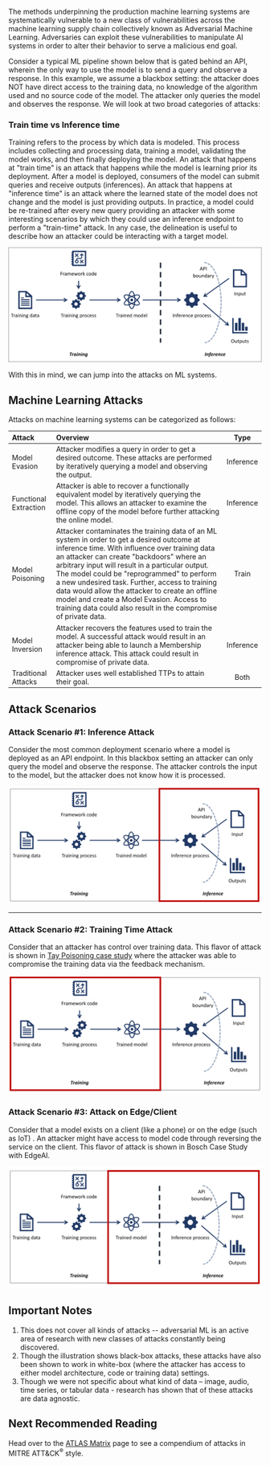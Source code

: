 The methods underpinning the production machine learning systems are
systematically vulnerable to a new class of vulnerabilities across the
machine learning supply chain collectively known as Adversarial Machine
Learning. Adversaries can exploit these vulnerabilities to manipulate AI
systems in order to alter their behavior to serve a malicious end goal.

Consider a typical ML pipeline shown below that is gated behind an API,
wherein the only way to use the model is to send a query and observe a
response. In this example, we assume a blackbox setting: the attacker does
NOT have direct access to the training data, no knowledge of the algorithm
used and no source code of the model. The attacker only queries the model
and observes the response. We will look at two broad categories of
attacks:

### Train time vs Inference time

Training refers to the process by which data is modeled. This process
includes collecting and processing data, training a model, validating the
model works, and then finally deploying the model. An attack that happens
at "train time" is an attack that happens while the model is learning
prior its deployment. After a model is deployed, consumers of the model
can submit queries and receive outputs (inferences). An attack that
happens at "inference time" is an attack where the learned state of the
model does not change and the model is just providing outputs. In
practice, a model could be re-trained after every new query providing an
attacker with some interesting scenarios by which they could use an
inference endpoint to perform a "train-time" attack. In any case, the
delineation is useful to describe how an attacker could be interacting
with a target model.

![Adversarial ML 101](/content/images/AdvML101.PNG)

With this in mind, we can jump into the attacks on ML systems.


## Machine Learning Attacks
Attacks on machine learning systems can be categorized as follows:

| Attack 		        | Overview	| Type |
| :---			        | :---      | :---:|
| Model Evasion         | Attacker modifies a query in order to get a desired outcome. These attacks are performed by iteratively querying a model and observing the output. | Inference |
| Functional Extraction | Attacker is able to recover a functionally equivalent model by iteratively querying the model. This allows an attacker to examine the offline copy of the model before further attacking the online model. | Inference |
| Model Poisoning 	    | Attacker contaminates the training data of an ML system in order to get a desired outcome at inference time. With influence over training data an attacker can create "backdoors" where an arbitrary input will result in a particular output. The model could be "reprogrammed" to perform a new undesired task. Further, access to training data would allow the attacker to create an offline model and create a Model Evasion. Access to training data could also result in the compromise of private data.  | Train |
| Model Inversion 	    | Attacker recovers the features used to train the model. A successful attack would result in an attacker being able to launch a Membership inference attack. This attack could result in compromise of private data. | Inference |
| Traditional Attacks   | Attacker uses well established TTPs to attain their goal. | Both |



## Attack Scenarios
### Attack Scenario #1: Inference Attack
Consider the most common deployment scenario where a model is deployed as
an API endpoint. In this blackbox setting an attacker can only query the
model and observe the response. The attacker controls the input to the
model, but the attacker does not know how it is processed.

![Adversarial ML 101](/content/images/AdvML101_Inference.PNG)

----
### Attack Scenario #2: Training Time Attack
Consider that an attacker has control over training data. This flavor of
attack is shown in [Tay Poisoning case study](/studies/AML.CS0009) where the attacker was able to
compromise the training data via the feedback mechanism.


![Adversarial ML 101](/content/images/AdvML101_Traintime.PNG)


### Attack Scenario #3: Attack on Edge/Client
Consider that a model exists on a client (like a phone) or on the edge
(such as IoT) . An attacker might have access to model code through
reversing the service on the client. This flavor of attack is shown in
Bosch Case Study with EdgeAI.

![Adversarial ML 101](/content/images/AdvML101_Client.PNG)


## Important Notes
1.  This does not cover all kinds of attacks -- adversarial ML is an active area of research with new classes of attacks constantly being discovered.
2.  Though the illustration shows black-box attacks, these attacks have also been shown to work in white-box (where the attacker has access to either model architecture, code or training data)  settings.
3.  Though we were not specific about what kind of data – image, audio, time series, or tabular data - research has shown that of these attacks are data agnostic.

## Next Recommended Reading
Head over to the [ATLAS Matrix](/matrices/ATLAS) page to see a compendium of attacks in MITRE ATT&CK<sup>&reg;</sup> style.